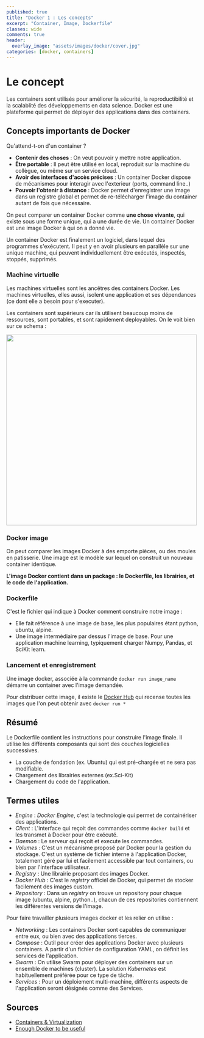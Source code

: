 ```yaml
---
published: true
title: "Docker 1 : Les concepts"
excerpt: "Container, Image, Dockerfile"
classes: wide
comments: true
header:
  overlay_image: "assets/images/docker/cover.jpg"
categories: [docker, containers]
---
```


# Le concept

Les containers sont utilisés pour améliorer la sécurité, la reproductibilité et la scalablité des développements en data science. Docker est une plateforme qui permet de déployer des applications dans des containers.

## Concepts importants de Docker

Qu'attend-t-on d'un container ?
- **Contenir des choses** : On veut pouvoir y mettre notre application.
- **Être portable** : Il peut être utilisé en local, reproduit sur la machine du collègue, ou même sur un service cloud.
- **Avoir des interfaces d'accès précises** : Un container Docker dispose de mécanismes pour interagir avec l'exterieur (ports, command line..)
- **Pouvoir l'obtenir à distance** : Docker permet d'enregistrer une image dans un registre global et permet de re-télécharger l'image du container autant de fois que nécessaire.

On peut comparer un container Docker comme **une chose vivante**, qui existe sous une forme unique, qui a une durée de vie. Un container Docker est une image Docker à qui on a donné vie.

Un container Docker est finalement un logiciel, dans lequel des programmes s'exécutent. Il peut y en avoir plusieurs en parallèle sur une unique machine, qui peuvent individuellement être exécutés, inspectés, stoppés, supprimés.

### Machine virtuelle
Les machines virtuelles sont les ancêtres des containers Docker. Les machines virtuelles, elles aussi, isolent une application et ses dépendances (ce dont elle a besoin pour s'executer).

Les containers sont supérieurs car ils utilisent beaucoup moins de ressources, sont portables, et sont rapidement deployables. On le voit bien sur ce schema :

<img src="{{ site.url }}{{ site.baseurl }}/assets/images/docker/VM-containers.png" alt="" class="center" width="500">


### Docker image
On peut comparer les images Docker à des emporte pièces, ou des moules en patisserie. Une image est le modèle sur lequel on construit un nouveau container identique.

**L'image Docker contient dans un package : le Dockerfile, les librairies, et le code de l'application.**

### Dockerfile
C'est le fichier qui indique à Docker comment construire notre image :
- Elle fait référence à une image de base, les plus populaires étant python, ubuntu, alpine.
- Une image intermédiaire par dessus l'image de base. Pour une application machine learning, typiquement charger Numpy, Pandas, et SciKit learn.

### Lancement et enregistrement
Une image docker, associée à la commande ```docker run image_name``` démarre un container avec l'image demandée.

Pour distribuer cette image, il existe le [Docker Hub](https://hub.docker.com/) qui recense toutes les images que l'on peut obtenir avec ```docker run *```


## Résumé
Le Dockerfile contient les instructions pour construire l'image finale. Il utilise les différents composants qui sont des couches logicielles successives.

- La couche de fondation (ex. Ubuntu) qui est pré-chargée et ne sera pas modifiable.
- Chargement des librairies externes (ex.Sci-Kit)
- Chargement du code de l'application.


## Termes utiles 


- *Engine* : *Docker Engine*, c'est la technologie qui permet de containériser des applications.
- *Client* : L'interface qui reçoit des commandes comme ```docker build``` et les transmet à Docker pour être exécuté.
- *Daemon* : Le serveur qui reçoit et execute les commandes.
- *Volumes* : C'est un mécanisme proposé par Docker pour la gestion du stockage. C'est un système de fichier interne à l'application Docker, totalement géré par lui et facilement accessible par tout containers, ou bien par l'interface utilisateur.
- *Registry* : Une librairie proposant des images Docker.
- *Docker Hub* : C'est le *registry* officiel de Docker, qui permet de stocker facilement des images custom.
- *Repository* : Dans un *registry* on trouve un repository pour chaque image (ubuntu, alpine, python..), chacun de ces repositories contiennent les différentes versions de l'image.

Pour faire travailler plusieurs images docker et les relier on utilise :

- *Networking* : Les containers Docker sont capables de communiquer entre eux, ou bien avec des applications tierces.
- *Compose* : Outil pour créer des applications Docker avec plusieurs containers. A partir d'un fichier de configuration YAML, on définit les services de l'application.
- *Swarm* : On utilise Swarm pour déployer des containers sur un ensemble de machines (cluster). La solution *Kubernetes* est habituellement préférée pour ce type de tâche.
- *Services* : Pour un déploiement multi-machine, différents aspects de l'application seront désignés comme des Services.


## Sources

- [Containers & Virtualization](https://www.smartfile.com/blog/what-is-containerization-and-has-it-killed-virtualization/)
- [Enough Docker to be useful](https://towardsdatascience.com/learn-enough-docker-to-be-useful-b7ba70caeb4b)
